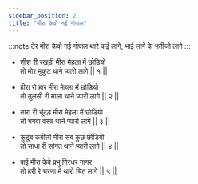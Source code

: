 ```yaml
---
sidebar_position: 2
title: "मीरा केवो नई गोपाल"
---
```


:::note टेर
मीरा केवो नई गोपाल थारे कई लागे, भाई लागे के भतीजो लागे
:::

- शीश री रखड़ी मीरा मेहला में छोडियो <br/>
  तो मोर मुकुट थाने प्यारो लागे || १ ||

- हीरा रो हार मीरा मेहला में छोडियो <br/>
  तो तुलसी री माला थाने प्यारी लागे || २ ||

- तारा री चूंदड़ मीरा मेहला में छोडियो <br/>
  तो भगवा वस्त्र थाने प्यारो लागे || ३ ||

- कुटुंब कबीलो मीरा सब कुछ छोडियो <br/>
  तो साधा री सांगत थाने प्यारी लागे || ४ ||

- बाई मीरा केवे प्रभु गिरधर नागर <br/>
  तो हरी रे चरणा में थारो चित लागे || ५ ||
